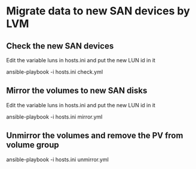 # Migrate data to new SAN devices by LVM
## Check the new SAN devices
Edit the variable luns in hosts.ini and put the new LUN id in it

ansible-playbook -i hosts.ini check.yml

## Mirror the volumes to new SAN disks
Edit the variable luns in hosts.ini and put the new LUN id in it

ansible-playbook -i hosts.ini mirror.yml

## Unmirror the volumes and remove the PV from volume group

ansible-playbook -i hosts.ini unmirror.yml
